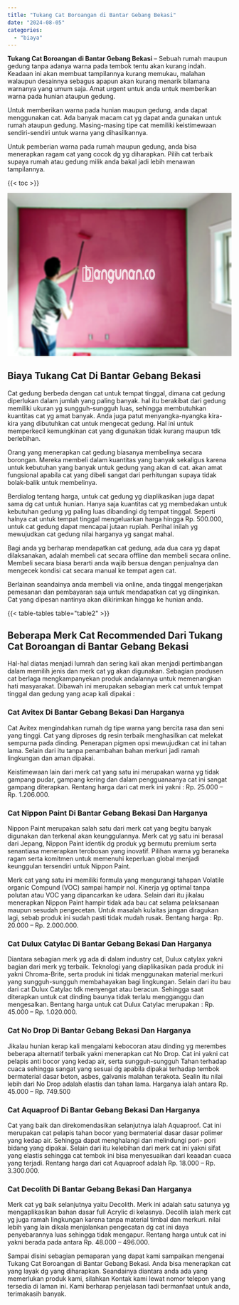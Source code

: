 ```yaml
---
title: "Tukang Cat Boroangan di Bantar Gebang Bekasi"
date: "2024-08-05"
categories: 
  - "biaya"
---
```


**Tukang Cat Boroangan di Bantar Gebang Bekasi** – Sebuah rumah maupun gedung tanpa adanya warna pada tembok tentu akan kurang indah. Keadaan ini akan membuat tampilannya kurang memukau, malahan walaupun desainnya sebagus apapun akan kurang menarik bilamana warnanya yang umum saja. Amat urgent untuk anda untuk memberikan warna pada hunian ataupun gedung.

Untuk memberikan warna pada hunian maupun gedung, anda dapat menggunakan cat. Ada banyak macam cat yg dapat anda gunakan untuk rumah ataupun gedung. Masing-masing tipe cat memiliki keistimewaan sendiri-sendiri untuk warna yang dihasilkannya.

Untuk pemberian warna pada rumah maupun gedung, anda bisa menerapkan ragam cat yang cocok dg yg diharapkan. Pilih cat terbaik supaya rumah atau gedung milik anda bakal jadi lebih menawan tampilannya.

{{< toc >}}

![Tukang Cat Boroangan di Bantar Gebang Bekasi](/images/jasa-cat-murah40.png)

## Biaya Tukang Cat Di Bantar Gebang Bekasi

Cat gedung berbeda dengan cat untuk tempat tinggal, dimana cat gedung diperlukan dalam jumlah yang paling banyak. hal itu berakibat dari gedung memiliki ukuran yg sungguh-sungguh luas, sehingga membutuhkan kuantitas cat yg amat banyak. Anda juga patut menyangka-nyangka kira-kira yang dibutuhkan cat untuk mengecat gedung. Hal ini untuk memperkecil kemungkinan cat yang digunakan tidak kurang maupun tdk berlebihan.

Orang yang menerapkan cat gedung biasanya membelinya secara borongan. Mereka membeli dalam kuantitas yang banyak sekaligus karena untuk kebutuhan yang banyak untuk gedung yang akan di cat. akan amat fungsional apabila cat yang dibeli sangat dari perhitungan supaya tidak bolak-balik untuk membelinya.

Berdialog tentang harga, untuk cat gedung yg diaplikasikan juga dapat sama dg cat untuk hunian. Hanya saja kuantitas cat yg membedakan untuk kebutuhan gedung yg paling luas dibandingi dg tempat tinggal. Seperti halnya cat untuk tempat tinggal mengeluarkan harga hingga Rp. 500.000, untuk cat gedung dapat mencapai jutaan rupiah. Perihal inilah yg mewujudkan cat gedung nilai harganya yg sangat mahal.

Bagi anda yg berharap mendapatkan cat gedung, ada dua cara yg dapat dilaksanakan, adalah membeli cat secara offline dan membeli secara online. Membeli secara biasa berarti anda wajib bersua dengan penjualnya dan mengecek kondisi cat secara manual ke tempat agen cat.

Berlainan seandainya anda membeli via online, anda tinggal mengerjakan pemesanan dan pembayaran saja untuk mendapatkan cat yg diinginkan. Cat yang dipesan nantinya akan dikirimkan hingga ke hunian anda.

{{< table-tables table="table2" >}}

## Beberapa Merk Cat Recommended Dari Tukang Cat Boroangan di Bantar Gebang Bekasi

Hal-hal diatas menjadi lumrah dan sering kali akan menjadi pertimbangan dalam memilih jenis dan merk cat yg akan digunakan. Sebagian produsen cat berlaga mengkampanyekan produk andalannya untuk memenangkan hati masyarakat. Dibawah ini merupakan sebagian merk cat untuk tempat tinggal dan gedung yang acap kali dipakai :

### Cat Avitex Di Bantar Gebang Bekasi Dan Harganya

Cat Avitex mengindahkan rumah dg tipe warna yang bercita rasa dan seni yang tinggi. Cat yang diproses dg resin terbaik menghasilkan cat melekat sempurna pada dinding. Penerapan pigmen opsi mewujudkan cat ini tahan lama. Selain dari itu tanpa penambahan bahan merkuri jadi ramah lingkungan dan aman dipakai.

Keistimewaan lain dari merk cat yang satu ini merupakan warna yg tidak gampang pudar, gampang kering dan dalam pengguanaanya cat ini sangat gampang diterapkan. Rentang harga dari cat merk ini yakni : Rp. 25.000 – Rp. 1.206.000.

### Cat Nippon Paint Di Bantar Gebang Bekasi Dan Harganya

Nippon Paint merupakan salah satu dari merk cat yang begitu banyak digunakan dan terkenal akan keunggulannya. Merk cat yg satu ini berasal dari Jepang, Nippon Paint identik dg produk yg bermutu premium serta senantiasa menerapkan terobosan yang inovatif. Pilihan warna yg beraneka ragam serta komitmen untuk memenuhi keperluan global menjadi keunggulan tersendiri untuk Nippon Paint.

Merk cat yang satu ini memiliki formula yang mengurangi tahapan Volatile organic Compund (VOC) sampai hampir nol. Kinerja yg optimal tanpa polutan atau VOC yang dipancarkan ke udara. Selain dari itu jikalau menerapkan Nippon Paint hampir tidak ada bau cat selama pelaksanaan maupun sesudah pengecetan. Untuk masalah kulaitas jangan diragukan lagi, sebab produk ini sudah pasti tidak mudah rusak. Bentang harga : Rp. 20.000 – Rp. 2.000.000.

### Cat Dulux Catylac Di Bantar Gebang Bekasi Dan Harganya

Diantara sebagian merk yg ada di dalam industry cat, Dulux catylax yakni bagian dari merk yg terbaik. Teknologi yang diaplikasikan pada produk ini yakni Chroma-Brite, serta produk ini tidak menggunakan material merkuri yang sungguh-sungguh membahayakan bagi lingkungan. Selain dari itu bau dari cat Dulux Catylac tdk menyengat atau beracun. Sehingga saat diterapkan untuk cat dinding baunya tidak terlalu mengganggu dan mengesalkan. Bentang harga untuk cat Dulux Catylac merupakan : Rp. 45.000 – Rp. 1.020.000.

### Cat No Drop Di Bantar Gebang Bekasi Dan Harganya

Jikalau hunian kerap kali mengalami kebocoran atau dinding yg merembes beberapa alternatif terbaik yakni menerapkan cat No Drop. Cat ini yakni cat pelapis anti bocor yang kedap air, serta sungguh-sungguh Tahan terhadap cuaca sehingga sangat yang sesuai dg apabila dipakai terhadap tembok bermaterial dasar beton, asbes, galvanis malahan terakota. Sealin itu nilai lebih dari No Drop adalah elastis dan tahan lama. Harganya ialah antara Rp. 45.000 – Rp. 749.500

### Cat Aquaproof Di Bantar Gebang Bekasi Dan Harganya

Cat yang baik dan direkomendasikan selanjutnya ialah Aquaproof. Cat ini merupakan cat pelapis tahan bocor yang bermaterial dasar dasar polimer yang kedap air. Sehingga dapat menghalangi dan melindungi pori- pori bidang yang dipakai. Selain dari itu kelebihan dari merk cat ini yakni sifat yang elastis sehingga cat tembok ini bisa menyesuaikan dari keaadan cuaca yang terjadi. Rentang harga dari cat Aquaproof adalah Rp. 18.000 – Rp. 3.300.000.

### Cat Decolith Di Bantar Gebang Bekasi Dan Harganya

Merk cat yg baik selanjutnya yaitu Decolith. Merk ini adalah satu satunya yg mengaplikasikan bahan dasar full Acrylic di kelasnya. Decolih ialah merk cat yg juga ramah lingkungan karena tanpa material timbal dan merkuri. nilai lebih yang lain dikala menjalankan pengecatan dg cat ini daya penyebarannya luas sehingga tidak mengapur. Rentang harga untuk cat ini yakni berada pada antara Rp. 48.000 – 496.000.

Sampai disini sebagian pemaparan yang dapat kami sampaikan mengenai Tukang Cat Boroangan di Bantar Gebang Bekasi. Anda bisa menerapkan cat yang layak dg yang diharapkan. Seandainya diantara anda ada yang memerlukan produk kami, silahkan Kontak kami lewat nomor telepon yang tersedia di laman ini. Kami berharap penjelasan tadi bermanfaat untuk anda, terimakasih banyak.
